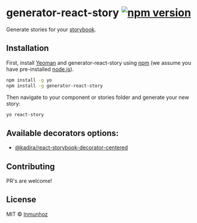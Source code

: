 # generator-react-story [![npm version](https://badge.fury.io/js/generator-react-story.svg)](https://badge.fury.io/js/generator-react-story)
Generate stories for your [storybook](https://github.com/kadirahq/react-storybook).

## Installation

First, install [Yeoman](http://yeoman.io) and generator-react-story using [npm](https://www.npmjs.com/) (we assume you have pre-installed [node.js](https://nodejs.org/)).

```bash
npm install -g yo
npm install -g generator-react-story
```

Then navigate to your component or stories folder and generate your new story:

```bash
yo react-story
```

## Available decorators options:
- [@kadira/react-storybook-decorator-centered](https://github.com/kadirahq/react-storybook-decorator-centered)

## Contributing
PR's are welcome!

## License

MIT © [lnmunhoz](http://lucasmunhoz.com)


<!-- [npm-image]: https://badge.fury.io/js/generator-react-storybook.svg -->
<!-- [npm-url]: https://npmjs.org/package/generator-react-story -->
<!-- [travis-image]: https://travis-ci.org/lnmunhoz/generator-react-storybook.svg?branch=master -->
<!-- [travis-url]: https://travis-ci.org/lnmunhoz/generator-react-storybook -->
<!-- [daviddm-image]: https://david-dm.org/lnmunhoz/generator-react-storybook.svg?theme=shields.io -->
<!-- [daviddm-url]: https://david-dm.org/lnmunhoz/generator-react-storybook -->
<!-- [coveralls-image]: https://coveralls.io/repos/lnmunhoz/generator-react-storybook/badge.svg -->
<!-- [coveralls-url]: https://coveralls.io/r/lnmunhoz/generator-react-storybook -->
